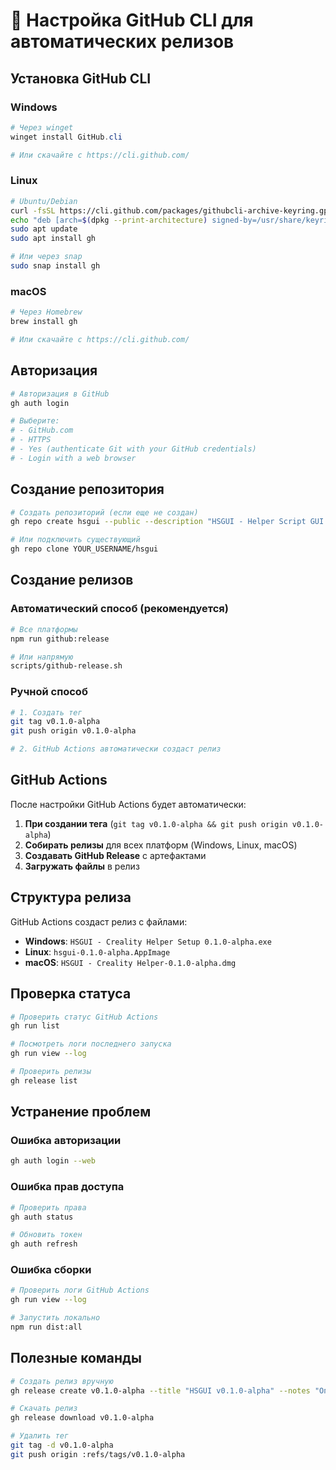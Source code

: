 # 🔧 Настройка GitHub CLI для автоматических релизов

## Установка GitHub CLI

### Windows
```powershell
# Через winget
winget install GitHub.cli

# Или скачайте с https://cli.github.com/
```

### Linux
```bash
# Ubuntu/Debian
curl -fsSL https://cli.github.com/packages/githubcli-archive-keyring.gpg | sudo dd of=/usr/share/keyrings/githubcli-archive-keyring.gpg
echo "deb [arch=$(dpkg --print-architecture) signed-by=/usr/share/keyrings/githubcli-archive-keyring.gpg] https://cli.github.com/packages stable main" | sudo tee /etc/apt/sources.list.d/github-cli.list > /dev/null
sudo apt update
sudo apt install gh

# Или через snap
sudo snap install gh
```

### macOS
```bash
# Через Homebrew
brew install gh

# Или скачайте с https://cli.github.com/
```

## Авторизация

```bash
# Авторизация в GitHub
gh auth login

# Выберите:
# - GitHub.com
# - HTTPS
# - Yes (authenticate Git with your GitHub credentials)
# - Login with a web browser
```

## Создание репозитория

```bash
# Создать репозиторий (если еще не создан)
gh repo create hsgui --public --description "HSGUI - Helper Script GUI для управления Creality 3D-принтерами"

# Или подключить существующий
gh repo clone YOUR_USERNAME/hsgui
```

## Создание релизов

### Автоматический способ (рекомендуется)

```bash
# Все платформы
npm run github:release

# Или напрямую
scripts/github-release.sh
```

### Ручной способ

```bash
# 1. Создать тег
git tag v0.1.0-alpha
git push origin v0.1.0-alpha

# 2. GitHub Actions автоматически создаст релиз
```

## GitHub Actions

После настройки GitHub Actions будет автоматически:

1. **При создании тега** (`git tag v0.1.0-alpha && git push origin v0.1.0-alpha`)
2. **Собирать релизы** для всех платформ (Windows, Linux, macOS)
3. **Создавать GitHub Release** с артефактами
4. **Загружать файлы** в релиз

## Структура релиза

GitHub Actions создаст релиз с файлами:

- **Windows**: `HSGUI - Creality Helper Setup 0.1.0-alpha.exe`
- **Linux**: `hsgui-0.1.0-alpha.AppImage`  
- **macOS**: `HSGUI - Creality Helper-0.1.0-alpha.dmg`

## Проверка статуса

```bash
# Проверить статус GitHub Actions
gh run list

# Посмотреть логи последнего запуска
gh run view --log

# Проверить релизы
gh release list
```

## Устранение проблем

### Ошибка авторизации
```bash
gh auth login --web
```

### Ошибка прав доступа
```bash
# Проверить права
gh auth status

# Обновить токен
gh auth refresh
```

### Ошибка сборки
```bash
# Проверить логи GitHub Actions
gh run view --log

# Запустить локально
npm run dist:all
```

## Полезные команды

```bash
# Создать релиз вручную
gh release create v0.1.0-alpha --title "HSGUI v0.1.0-alpha" --notes "Описание релиза"

# Скачать релиз
gh release download v0.1.0-alpha

# Удалить тег
git tag -d v0.1.0-alpha
git push origin :refs/tags/v0.1.0-alpha
```
